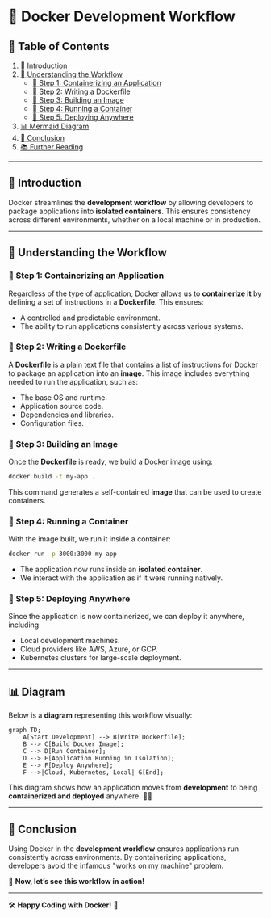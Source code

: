 
# 🐳 Docker Development Workflow

## 📖 Table of Contents
1. [📌 Introduction](#-introduction)
2. [📝 Understanding the Workflow](#-understanding-the-workflow)
   - [🔹 Step 1: Containerizing an Application](#-step-1-containerizing-an-application)
   - [🔹 Step 2: Writing a Dockerfile](#-step-2-writing-a-dockerfile)
   - [🔹 Step 3: Building an Image](#-step-3-building-an-image)
   - [🔹 Step 4: Running a Container](#-step-4-running-a-container)
   - [🔹 Step 5: Deploying Anywhere](#-step-5-deploying-anywhere)
3. [📊 Mermaid Diagram](#-mermaid-diagram)
4. [🚀 Conclusion](#-conclusion)
5. [📚 Further Reading](#-further-reading)

---

## 📌 Introduction
Docker streamlines the **development workflow** by allowing developers to package applications into **isolated containers**. This ensures consistency across different environments, whether on a local machine or in production.

---

## 📝 Understanding the Workflow

### 🔹 Step 1: Containerizing an Application
Regardless of the type of application, Docker allows us to **containerize it** by defining a set of instructions in a **Dockerfile**. This ensures:
- A controlled and predictable environment.
- The ability to run applications consistently across various systems.

### 🔹 Step 2: Writing a Dockerfile
A **Dockerfile** is a plain text file that contains a list of instructions for Docker to package an application into an **image**. This image includes everything needed to run the application, such as:
- The base OS and runtime.
- Application source code.
- Dependencies and libraries.
- Configuration files.

### 🔹 Step 3: Building an Image
Once the **Dockerfile** is ready, we build a Docker image using:
```sh
docker build -t my-app .
```
This command generates a self-contained **image** that can be used to create containers.

### 🔹 Step 4: Running a Container
With the image built, we run it inside a container:
```sh
docker run -p 3000:3000 my-app
```
- The application now runs inside an **isolated container**.
- We interact with the application as if it were running natively.

### 🔹 Step 5: Deploying Anywhere
Since the application is now containerized, we can deploy it anywhere, including:
- Local development machines.
- Cloud providers like AWS, Azure, or GCP.
- Kubernetes clusters for large-scale deployment.

---

## 📊 Diagram
Below is a **diagram** representing this workflow visually:

```mermaid
graph TD;
    A[Start Development] --> B[Write Dockerfile];
    B --> C[Build Docker Image];
    C --> D[Run Container];
    D --> E[Application Running in Isolation];
    E --> F[Deploy Anywhere];
    F -->|Cloud, Kubernetes, Local| G[End];
```

This diagram shows how an application moves from **development** to being **containerized and deployed** anywhere. 🚀🐳

---

## 🚀 Conclusion
Using Docker in the **development workflow** ensures applications run consistently across environments. By containerizing applications, developers avoid the infamous "works on my machine" problem.

🚀 **Now, let’s see this workflow in action!**

---

🛠️ **Happy Coding with Docker!** 🐳

